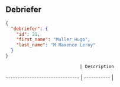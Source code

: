 ## Debriefer

```json
{
  "debriefer": {
    "id": 21,
    "first_name": "Muller Hugo",
    "last_name": "M Maxence Leroy"
  }
}
```

                                | Description
------------------------------- | -----------
 |
